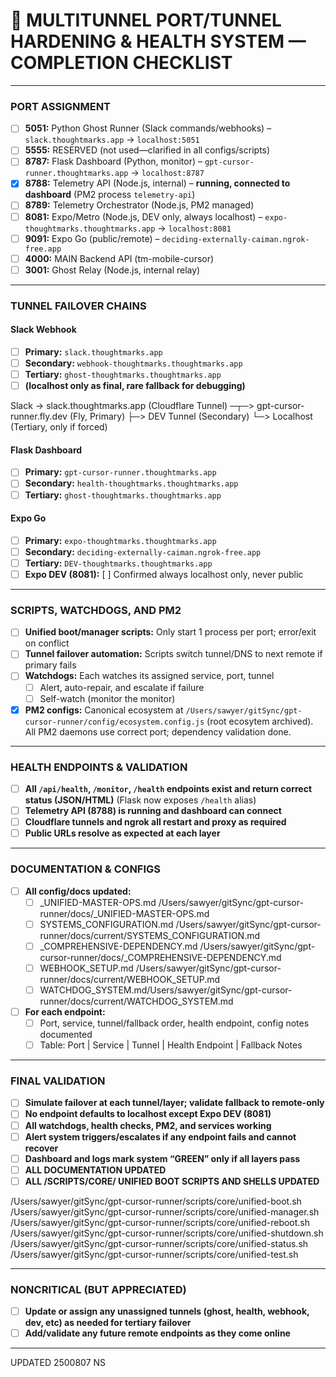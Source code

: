 # 🚦 **MULTITUNNEL PORT/TUNNEL HARDENING & HEALTH SYSTEM — COMPLETION CHECKLIST**

---

### **PORT ASSIGNMENT**

- [ ] **5051:** Python Ghost Runner (Slack commands/webhooks) – `slack.thoughtmarks.app` → `localhost:5051`
- [ ] **5555:** RESERVED (not used—clarified in all configs/scripts)
- [ ] **8787:** Flask Dashboard (Python, monitor) – `gpt-cursor-runner.thoughtmarks.app` → `localhost:8787`
- [x] **8788:** Telemetry API (Node.js, internal) – **running, connected to dashboard** (PM2 process `telemetry-api`)
- [ ] **8789:** Telemetry Orchestrator (Node.js, PM2 managed)
- [ ] **8081:** Expo/Metro (Node.js, DEV only, always localhost) – `expo-thoughtmarks.thoughtmarks.app` → `localhost:8081`
- [ ] **9091:** Expo Go (public/remote) – `deciding-externally-caiman.ngrok-free.app`
- [ ] **4000:** MAIN Backend API (tm-mobile-cursor)
- [ ] **3001:** Ghost Relay (Node.js, internal relay)

---

### **TUNNEL FAILOVER CHAINS**

#### **Slack Webhook**

- [ ] **Primary:** `slack.thoughtmarks.app`
- [ ] **Secondary:** `webhook-thoughtmarks.thoughtmarks.app`
- [ ] **Tertiary:** `ghost-thoughtmarks.thoughtmarks.app`
- [ ] **(localhost only as final, rare fallback for debugging)**

Slack → slack.thoughtmarks.app (Cloudflare Tunnel) ─┬─> gpt-cursor-runner.fly.dev (Fly, Primary)
├─> DEV Tunnel (Secondary)
└─> Localhost (Tertiary, only if forced)

#### **Flask Dashboard**

- [ ] **Primary:** `gpt-cursor-runner.thoughtmarks.app`
- [ ] **Secondary:** `health-thoughtmarks.thoughtmarks.app`
- [ ] **Tertiary:** `ghost-thoughtmarks.thoughtmarks.app`

#### **Expo Go**

- [ ] **Primary:** `expo-thoughtmarks.thoughtmarks.app`
- [ ] **Secondary:** `deciding-externally-caiman.ngrok-free.app`
- [ ] **Tertiary:** `DEV-thoughtmarks.thoughtmarks.app`
- [ ] **Expo DEV (8081):** \[ ] Confirmed always localhost only, never public

---

### **SCRIPTS, WATCHDOGS, AND PM2**

- [ ] **Unified boot/manager scripts:** Only start 1 process per port; error/exit on conflict
- [ ] **Tunnel failover automation:** Scripts switch tunnel/DNS to next remote if primary fails
- [ ] **Watchdogs:** Each watches its assigned service, port, tunnel
  - [ ] Alert, auto-repair, and escalate if failure
  - [ ] Self-watch (monitor the monitor)

- [x] **PM2 configs:** Canonical ecosystem at `/Users/sawyer/gitSync/gpt-cursor-runner/config/ecosystem.config.js` (root ecosytem archived). All PM2 daemons use correct port; dependency validation done.

---

### **HEALTH ENDPOINTS & VALIDATION**

- [ ] **All `/api/health`, `/monitor`, `/health` endpoints exist and return correct status (JSON/HTML)** (Flask now exposes `/health` alias)
- [ ] **Telemetry API (8788) is running and dashboard can connect**
- [ ] **Cloudflare tunnels and ngrok all restart and proxy as required**
- [ ] **Public URLs resolve as expected at each layer**

---

### **DOCUMENTATION & CONFIGS**

- [ ] **All config/docs updated:**
  - [ ] \_UNIFIED-MASTER-OPS.md /Users/sawyer/gitSync/gpt-cursor-runner/docs/\_UNIFIED-MASTER-OPS.md
  - [ ] SYSTEMS_CONFIGURATION.md /Users/sawyer/gitSync/gpt-cursor-runner/docs/current/SYSTEMS_CONFIGURATION.md
  - [ ] \_COMPREHENSIVE-DEPENDENCY.md /Users/sawyer/gitSync/gpt-cursor-runner/docs/\_COMPREHENSIVE-DEPENDENCY.md
  - [ ] WEBHOOK_SETUP.md /Users/sawyer/gitSync/gpt-cursor-runner/docs/current/WEBHOOK_SETUP.md
  - [ ] WATCHDOG_SYSTEM.md/Users/sawyer/gitSync/gpt-cursor-runner/docs/current/WATCHDOG_SYSTEM.md

- [ ] **For each endpoint:**
  - [ ] Port, service, tunnel/fallback order, health endpoint, config notes documented
  - [ ] Table: Port | Service | Tunnel | Health Endpoint | Fallback Notes

---

### **FINAL VALIDATION**

- [ ] **Simulate failover at each tunnel/layer; validate fallback to remote-only**
- [ ] **No endpoint defaults to localhost except Expo DEV (8081)**
- [ ] **All watchdogs, health checks, PM2, and services working**
- [ ] **Alert system triggers/escalates if any endpoint fails and cannot recover**
- [ ] **Dashboard and logs mark system “GREEN” only if all layers pass**
- [ ] **ALL DOCUMENTATION UPDATED**
- [ ] **ALL /SCRIPTS/CORE/ UNIFIED BOOT SCRIPTS AND SHELLS UPDATED**

/Users/sawyer/gitSync/gpt-cursor-runner/scripts/core/unified-boot.sh
/Users/sawyer/gitSync/gpt-cursor-runner/scripts/core/unified-manager.sh
/Users/sawyer/gitSync/gpt-cursor-runner/scripts/core/unified-reboot.sh
/Users/sawyer/gitSync/gpt-cursor-runner/scripts/core/unified-shutdown.sh
/Users/sawyer/gitSync/gpt-cursor-runner/scripts/core/unified-status.sh
/Users/sawyer/gitSync/gpt-cursor-runner/scripts/core/unified-test.sh

---

### **NONCRITICAL (BUT APPRECIATED)**

- [ ] **Update or assign any unassigned tunnels (ghost, health, webhook, dev, etc) as needed for tertiary failover**
- [ ] **Add/validate any future remote endpoints as they come online**

---

UPDATED 2500807 NS
